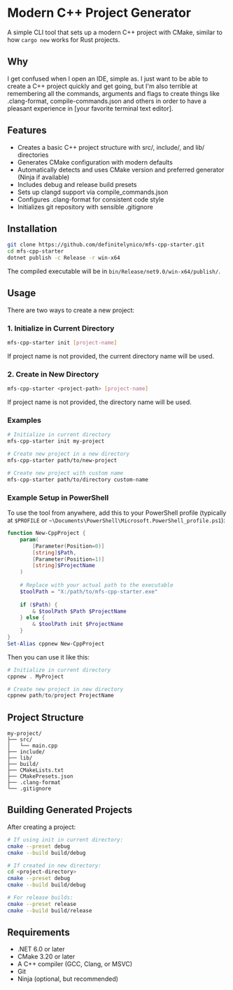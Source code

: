 # Modern C++ Project Generator

A simple CLI tool that sets up a modern C++ project with CMake, similar to how `cargo new` works for Rust projects.

## Why

I get confused when I open an IDE, simple as. I just want to be able to create a C++ project quickly and get going, but I'm also terrible at remembering all the commands, arguments and flags to create things like .clang-format, compile-commands.json and others in order to have a pleasant experience in [your favorite terminal text editor].

## Features

- Creates a basic C++ project structure with src/, include/, and lib/ directories
- Generates CMake configuration with modern defaults
- Automatically detects and uses CMake version and preferred generator (Ninja if available)
- Includes debug and release build presets
- Sets up clangd support via compile_commands.json
- Configures .clang-format for consistent code style
- Initializes git repository with sensible .gitignore

## Installation

```bash
git clone https://github.com/definitelynico/mfs-cpp-starter.git
cd mfs-cpp-starter
dotnet publish -c Release -r win-x64
```

The compiled executable will be in `bin/Release/net9.0/win-x64/publish/`.

## Usage

There are two ways to create a new project:

### 1. Initialize in Current Directory

```bash
mfs-cpp-starter init [project-name]
```
If project name is not provided, the current directory name will be used.

### 2. Create in New Directory

```bash
mfs-cpp-starter <project-path> [project-name]
```
If project name is not provided, the directory name will be used.

### Examples

```bash
# Initialize in current directory
mfs-cpp-starter init my-project

# Create new project in a new directory
mfs-cpp-starter path/to/new-project

# Create new project with custom name
mfs-cpp-starter path/to/directory custom-name
```

### Example Setup in PowerShell

To use the tool from anywhere, add this to your PowerShell profile (typically at `$PROFILE` or `~\Documents\PowerShell\Microsoft.PowerShell_profile.ps1`):

```powershell
function New-CppProject {
    param(
        [Parameter(Position=0)]
        [string]$Path,
        [Parameter(Position=1)]
        [string]$ProjectName
    )
    
    # Replace with your actual path to the executable
    $toolPath = "X:/path/to/mfs-cpp-starter.exe"
    
    if ($Path) {
        & $toolPath $Path $ProjectName
    } else {
        & $toolPath init $ProjectName
    }
}
Set-Alias cppnew New-CppProject
```

Then you can use it like this:
```powershell
# Initialize in current directory
cppnew . MyProject

# Create new project in new directory
cppnew path/to/project ProjectName
```

## Project Structure

```
my-project/
├── src/
│   └── main.cpp
├── include/
├── lib/
├── build/
├── CMakeLists.txt
├── CMakePresets.json
├── .clang-format
└── .gitignore
```

## Building Generated Projects

After creating a project:

```bash
# If using init in current directory:
cmake --preset debug
cmake --build build/debug

# If created in new directory:
cd <project-directory>
cmake --preset debug
cmake --build build/debug

# For release builds:
cmake --preset release
cmake --build build/release
```

## Requirements

- .NET 6.0 or later
- CMake 3.20 or later
- A C++ compiler (GCC, Clang, or MSVC)
- Git
- Ninja (optional, but recommended)
